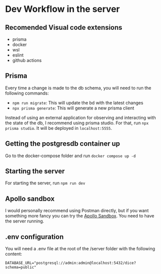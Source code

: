 # Dev Workflow in the server
 ## Recomended Visual code extensions
 * prisma
 * docker
 * wsl
 * eslint
 * github actions

 ## Prisma
 Every time a change is made to the db schema, you will need to run the following commands:
 * `npm run migrate`: This will update the bd with the latest changes
 * `npx prisma generate`: This will generate a new prisma client

Instead of using an external application for observing and interacting with the state of the db, I recommend using prisma studio. For that, run `npx prisma studio`. It will be deployed in `localhost:5555`.


## Getting the postgresdb container up
Go to the docker-compose folder and run `docker compose up -d`

## Starting the server
 For starting the server, run `npm run dev`

## Apollo sandbox
I would personally recommend using Postman directly, but if you want something more fancy you can try the [Apollo Sandbox](https://studio.apollographql.com/sandbox/explorer/?referrer=docs-content). You need to have the server running.

## .env configuration
You will need a .env file at the root of the /server folder with the following content:

```
DATABASE_URL="postgresql://admin:admin@localhost:5432/dice?schema=public"
```
